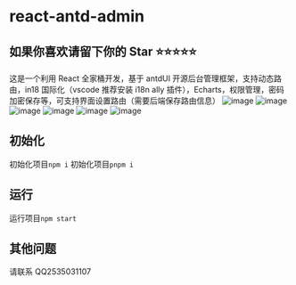# react-antd-admin

## 如果你喜欢请留下你的 Star ⭐⭐⭐⭐⭐

这是一个利用 React 全家桶开发，基于 antdUI 开源后台管理框架，支持动态路由，in18 国际化（vscode 推荐安装 i18n ally 插件），Echarts，权限管理，密码加密保存等，可支持界面设置路由（需要后端保存路由信息）
![image](https://gitee.com/ceilingyear/image/raw/master/react-antd-admin/routes.png)
![image](https://gitee.com/ceilingyear/image/raw/master/react-antd-admin/routes1.png)
![image](https://gitee.com/ceilingyear/image/raw/master/react-antd-admin/routes2.png)
![image](https://gitee.com/ceilingyear/image/raw/master/react-antd-admin/lock.png)
![image](https://gitee.com/ceilingyear/image/raw/master/react-antd-admin/lock2.png)
![image](https://gitee.com/ceilingyear/image/raw/master/react-antd-admin/lock3.png)

## 初始化

初始化项目`npm i`
初始化项目`pnpm i`

## 运行

运行项目`npm start`

## 其他问题

请联系 QQ2535031107
